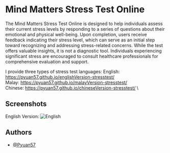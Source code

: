 
# Mind Matters Stress Test Online

​The Mind Matters Stress Test Online is designed to help individuals assess their current stress levels by responding to a series of questions about their emotional and physical well-being. Upon completion, users receive feedback indicating their stress level, which can serve as an initial step toward recognizing and addressing stress-related concerns. While the test offers valuable insights, it is not a diagnostic tool. Individuals experiencing significant stress are encouraged to consult healthcare professionals for comprehensive evaluation and support.

I provide three types of stress test languages:
English: https://pyuan57.github.io/englishVersion-stresstest/ \
Malay: https://pyuan57.github.io/malayVersion-stresstest/ \
Chinese: https://pyuan57.github.io/chineseVersion-stresstest/ \

## Screenshots
English Version:
![English](https://github.com/user-attachments/assets/e1c8b7cb-b87b-4197-b57f-8ed014a22871)


## Authors

- [@Pyuan57](https://www.github.com/Pyuan57)
